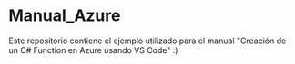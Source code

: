 # Manual_Azure
Este repositorio contiene el ejemplo utilizado para el manual "Creación de un C# Function en Azure usando VS Code" :)
